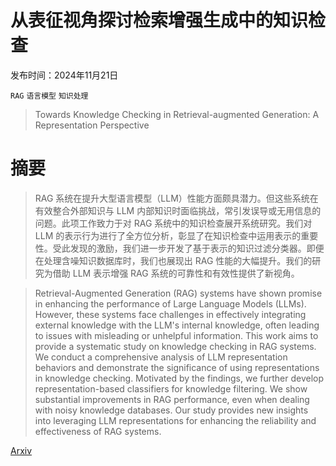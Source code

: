# 从表征视角探讨检索增强生成中的知识检查

发布时间：2024年11月21日

`RAG` `语言模型` `知识处理`

> Towards Knowledge Checking in Retrieval-augmented Generation: A Representation Perspective

# 摘要

> RAG 系统在提升大型语言模型（LLM）性能方面颇具潜力。但这些系统在有效整合外部知识与 LLM 内部知识时面临挑战，常引发误导或无用信息的问题。此项工作致力于对 RAG 系统中的知识检查展开系统研究。我们对 LLM 的表示行为进行了全方位分析，彰显了在知识检查中运用表示的重要性。受此发现的激励，我们进一步开发了基于表示的知识过滤分类器。即便在处理含噪知识数据库时，我们也展现出 RAG 性能的大幅提升。我们的研究为借助 LLM 表示增强 RAG 系统的可靠性和有效性提供了新视角。

> Retrieval-Augmented Generation (RAG) systems have shown promise in enhancing the performance of Large Language Models (LLMs). However, these systems face challenges in effectively integrating external knowledge with the LLM's internal knowledge, often leading to issues with misleading or unhelpful information. This work aims to provide a systematic study on knowledge checking in RAG systems. We conduct a comprehensive analysis of LLM representation behaviors and demonstrate the significance of using representations in knowledge checking. Motivated by the findings, we further develop representation-based classifiers for knowledge filtering. We show substantial improvements in RAG performance, even when dealing with noisy knowledge databases. Our study provides new insights into leveraging LLM representations for enhancing the reliability and effectiveness of RAG systems.

[Arxiv](https://arxiv.org/abs/2411.14572)